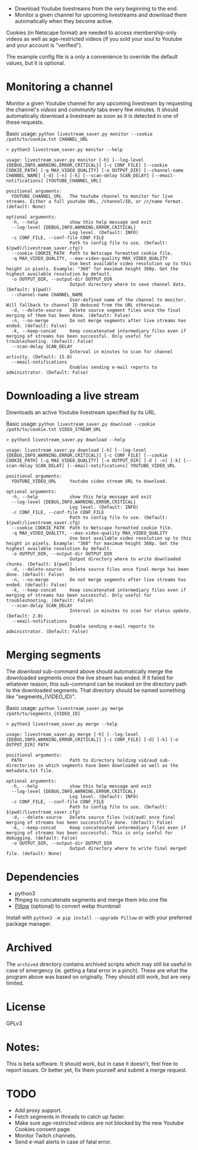 * Download Youtube livestreams from the very beginning to the end.
* Monitor a given channel for upcoming livestreams and download them automatically when they become active.

Cookies (in Netscape format) are needed to access membership-only videos as well as age-restricted videos (if you sold your soul to Youtube and your account is "verified").

The example config file is a only a convenience to override the default values, but it is optional.


# Monitoring a channel

Monitor a given Youtube channel for any upcoming livestream by requesting the channel's *videos* and *community* tabs every few minutes. 
It should automatically download a livestream as soon as it is detected in one of these requests.

Basic usage: `python livestream_saver.py monitor --cookie /path/to/cookie.txt CHANNEL_URL`

```
> python3 livestream_saver.py monitor --help

usage: livestream_saver.py monitor [-h] [--log-level {DEBUG,INFO,WARNING,ERROR,CRITICAL}] [-c CONF_FILE] [--cookie COOKIE_PATH] [-q MAX_VIDEO_QUALITY] [-o OUTPUT_DIR] [--channel-name CHANNEL_NAME] [-d] [-n] [-k] [--scan-delay SCAN_DELAY] [--email-notifications] [YOUTUBE_CHANNEL_URL]

positional arguments:
  YOUTUBE_CHANNEL_URL   The Youtube channel to monitor for live streams. Either a full youtube URL, /channel/ID, or /c/name format. (default: None)

optional arguments:
  -h, --help            show this help message and exit
  --log-level {DEBUG,INFO,WARNING,ERROR,CRITICAL}
                        Log level. (Default: INFO)
  -c CONF_FILE, --conf-file CONF_FILE
                        Path to config file to use. (Default: $(pwd)/livestream_saver.cfg))
  --cookie COOKIE_PATH  Path to Netscape formatted cookie file.
  -q MAX_VIDEO_QUALITY, --max-video-quality MAX_VIDEO_QUALITY
                        Use best available video resolution up to this height in pixels. Example: "360" for maximum height 360p. Get the highest available resolution by default.
  -o OUTPUT_DIR, --output-dir OUTPUT_DIR
                        Output directory where to save channel data. (Default: $(pwd))
  --channel-name CHANNEL_NAME
                        User-defined name of the channel to monitor. Will fallback to channel ID deduced from the URL otherwise.
  -d, --delete-source   Delete source segment files once the final merging of them has been done. (default: False)
  -n, --no-merge        Do not merge segments after live streams has ended. (default: False)
  -k, --keep-concat     Keep concatenated intermediary files even if merging of streams has been successful. Only useful for troubleshooting. (default: False)
  --scan-delay SCAN_DELAY
                        Interval in minutes to scan for channel activity. (Default: 15.0)
  --email-notifications
                        Enables sending e-mail reports to administrator. (Default: False)
```

# Downloading a live stream

Downloads an active Youtube livestream specified by its URL.

Basic usage: `python livestream_saver.py download --cookie /path/to/cookie.txt VIDEO_STREAM_URL`

```
> python3 livestream_saver.py download --help

usage: livestream_saver.py download [-h] [--log-level {DEBUG,INFO,WARNING,ERROR,CRITICAL}] [-c CONF_FILE] [--cookie COOKIE_PATH] [-q MAX_VIDEO_QUALITY] [-o OUTPUT_DIR] [-d | -n] [-k] [--scan-delay SCAN_DELAY] [--email-notifications] YOUTUBE_VIDEO_URL

positional arguments:
  YOUTUBE_VIDEO_URL     Youtube video stream URL to download.

optional arguments:
  -h, --help            show this help message and exit
  --log-level {DEBUG,INFO,WARNING,ERROR,CRITICAL}
                        Log level. (Default: INFO)
  -c CONF_FILE, --conf-file CONF_FILE
                        Path to config file to use. (Default: $(pwd)/livestream_saver.cfg)
  --cookie COOKIE_PATH  Path to Netscape formatted cookie file.
  -q MAX_VIDEO_QUALITY, --max-video-quality MAX_VIDEO_QUALITY
                        Use best available video resolution up to this height in pixels. Example: "360" for maximum height 360p. Get the highest available resolution by default.
  -o OUTPUT_DIR, --output-dir OUTPUT_DIR
                        Output directory where to write downloaded chunks. (Default: $(pwd))
  -d, --delete-source   Delete source files once final merge has been done. (default: False)
  -n, --no-merge        Do not merge segments after live streams has ended. (default: False)
  -k, --keep-concat     Keep concatenated intermediary files even if merging of streams has been successful. Only useful for troubleshooting. (default: False)
  --scan-delay SCAN_DELAY
                        Interval in minutes to scan for status update. (Default: 2.0)
  --email-notifications
                        Enable sending e-mail reports to administrator. (Default: False)
```

# Merging segments

The *download* sub-command above should automatically merge the downloaded segments once the live stream has ended. If it failed for whatever reason, this sub-command can be invoked on the directory path to the downloaded segments. That directory should be named something like "segments_{VIDEO_ID}".

Basic usage: `python livestream_saver.py merge /path/to/segments_{VIDEO_ID}`

```
> python3 livestream_saver.py merge --help

usage: livestream_saver.py merge [-h] [--log-level {DEBUG,INFO,WARNING,ERROR,CRITICAL}] [-c CONF_FILE] [-d] [-k] [-o OUTPUT_DIR] PATH

positional arguments:
  PATH                  Path to directory holding vid/aud sub-directories in which segments have been downloaded as well as the metadata.txt file.

optional arguments:
  -h, --help            show this help message and exit
  --log-level {DEBUG,INFO,WARNING,ERROR,CRITICAL}
                        Log level. (Default: INFO)
  -c CONF_FILE, --conf-file CONF_FILE
                        Path to config file to use. (Default: $(pwd)/livestream_saver.cfg)
  -d, --delete-source   Delete source files (vid/aud) once final merging of streams has been successfully done. (default: False)
  -k, --keep-concat     Keep concatenated intermediary files even if merging of streams has been successful. This is only useful for debugging. (default: False)
  -o OUTPUT_DIR, --output-dir OUTPUT_DIR
                        Output directory where to write final merged file. (default: None)
```

# Dependencies

* python3
* ffmpeg to concatenate segments and merge them into one file 
* [Pillow](https://pillow.readthedocs.io/en/stable/installation.html) (optional) to convert webp thumbnail

Install with `python3 -m pip install --upgrade Pillow` or with your preferred package manager.

# Archived

The `archived` directory contains archived scripts which may still be useful in case of emergency (ie. getting a fatal error in a pinch). These are what the program above was based on originally. They should still work, but are very limited.

# License

GPLv3

# Notes:

This is beta software. It should work, but in case it doesn't, feel free to report issues. Or better yet, fix them yourself and submit a merge request.

# TODO

* Add proxy support.
* Fetch segments in threads to catch up faster.
* Make sure age-restricted videos are not blocked by the new Youtube Cookies consent page.
* Monitor Twitch channels.
* Send e-mail alerts in case of fatal error. 

